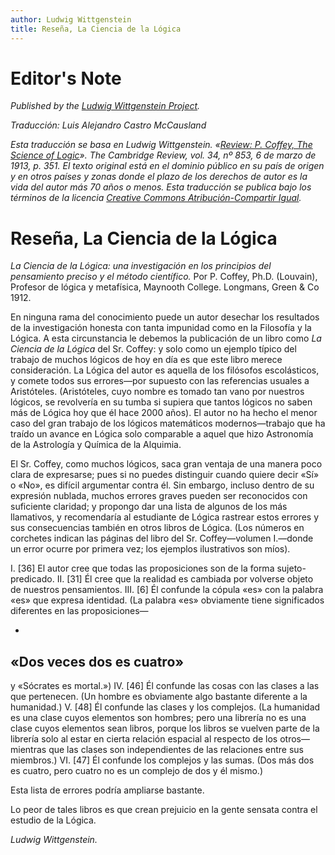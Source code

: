 ```yaml
---
author: Ludwig Wittgenstein
title: Reseña, La Ciencia de la Lógica
---
```


# Editor's Note

_Published by the [Ludwig Wittgenstein Project](https://www.wittgensteinproject.org/)._

_Traducción: Luis Alejandro Castro McCausland_

_Esta traducción se basa en Ludwig Wittgenstein. «[Review: P. Coffey, The Science of Logic](https://www.wittgensteinproject.org/w/index.php/Review_of_P._Coffey,_%E2%80%9CThe_Science_of_Logic%E2%80%9D)». *The Cambridge Review*, vol. 34, nº 853, 6 de marzo de 1913, p. 351. El texto original está en el dominio público en su país de origen y en otros países y zonas donde el plazo de los derechos de autor es la vida del autor más 70 años o menos. Esta traducción se publica bajo los términos de la licencia [Creative Commons Atribución-Compartir Igual](https://creativecommons.org/licenses/by-sa/4.0/deed.es)._

# Reseña, La Ciencia de la Lógica

*La Ciencia de la Lógica: una investigación en los principios del pensamiento preciso y el método científico.* Por P. Coffey, Ph.D. (Louvain), Profesor de lógica y metafísica, Maynooth College. Longmans, Green & Co 1912.

En ninguna rama del conocimiento puede un autor desechar los resultados de la investigación honesta con tanta impunidad como en la Filosofía y la Lógica. A esta circunstancia le debemos la publicación de un libro como *La Ciencia de la Lógica* del Sr. Coffey: y solo como un ejemplo típico del trabajo de muchos lógicos de hoy en día es que este libro merece consideración. La Lógica del autor es aquella de los filósofos escolásticos, y comete todos sus errores—por supuesto con las referencias usuales a Aristóteles. (Aristóteles, cuyo nombre es tomado tan vano por nuestros lógicos, se revolvería en su tumba si supiera que tantos lógicos no saben más de Lógica hoy que él hace 2000 años). El autor no ha hecho el menor caso del gran trabajo de los lógicos matemáticos modernos—trabajo que ha traído un avance en Lógica solo comparable a aquel que hizo Astronomía de la Astrología y Química de la Alquimia.

El Sr. Coffey, como muchos lógicos, saca gran ventaja de una manera poco clara de expresarse; pues si no puedes distinguir cuando quiere decir «Sí» o «No», es difícil argumentar contra él. Sin embargo, incluso dentro de su expresión nublada, muchos errores graves pueden ser reconocidos con suficiente claridad; y propongo dar una lista de algunos de los más llamativos, y recomendaría al estudiante de Lógica rastrear estos errores y sus consecuencias también en otros libros de Lógica. (Los números en corchetes indican las páginas del libro del Sr. Coffey—volumen I.—donde un error ocurre por primera vez; los ejemplos ilustrativos son míos).

I.
[36] El autor cree que todas las proposiciones son de la forma sujeto-predicado.
II.
[31] Él cree que la realidad es cambiada por volverse objeto de nuestros pensamientos.
III.
[6] Él confunde la cópula «es» con la palabra «es» que expresa identidad. (La palabra «es» obviamente tiene significados diferentes en las proposiciones—

-
«Dos veces dos es cuatro»
-
y «Sócrates es mortal.»)
IV.
[46] Él confunde las cosas con las clases a las que pertenecen. (Un hombre es obviamente algo bastante diferente a la humanidad.)
V.
[48] Él confunde las clases y los complejos. (La humanidad es una clase cuyos elementos son hombres; pero una librería no es una clase cuyos elementos sean libros, porque los libros se vuelven parte de la librería solo al estar en cierta relación espacial al respecto de los otros—mientras que las clases son independientes de las relaciones entre sus miembros.)
VI.
[47] Él confunde los complejos y las sumas. (Dos más dos es cuatro, pero cuatro no es un complejo de dos y él mismo.)

Esta lista de errores podría ampliarse bastante.

Lo peor de tales libros es que crean prejuicio en la gente sensata contra el estudio de la Lógica.

*Ludwig Wittgenstein.*